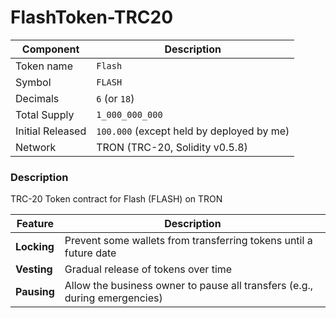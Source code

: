 # FlashToken-TRC20


| Component        | Description                              |
| ---------------- | ---------------------------------------- |
| Token name       | `Flash`                                  |
| Symbol           | `FLASH`                                  |
| Decimals         | `6` (or `18`) |
| Total Supply     | `1_000_000_000`                          |
| Initial Released | `100.000` (except held by deployed by me)|
| Network          | TRON (TRC-20, Solidity v0.5.8)           |



### Description
TRC-20 Token contract for Flash (FLASH) on TRON

| Feature     | Description                                                       |
| ----------- | ----------------------------------------------------------------- |
| **Locking** | Prevent some wallets from transferring tokens until a future date |
| **Vesting** | Gradual release of tokens over time                               |
| **Pausing** | Allow the business owner to pause all transfers (e.g., during emergencies) |

